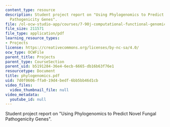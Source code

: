 ```yaml
---
content_type: resource
description: Student project report on "Using Phylogenomics to Predict Novel Fungal
  Pathogenicity Genes".
file: /ol-ocw-studio-app/courses/7-90j-computational-functional-genomics-spring-2005/7d0f0606ffa019d4bedf6bb5bb46d1cb_phylogenomics.pdf
file_size: 211571
file_type: application/pdf
learning_resource_types:
- Projects
license: https://creativecommons.org/licenses/by-nc-sa/4.0/
ocw_type: OCWFile
parent_title: Projects
parent_type: CourseSection
parent_uid: b5191284-36e4-6ecb-6665-db16b63f76e1
resourcetype: Document
title: phylogenomics.pdf
uid: 7d0f0606-ffa0-19d4-bedf-6bb5bb46d1cb
video_files:
  video_thumbnail_file: null
video_metadata:
  youtube_id: null
---
```

Student project report on "Using Phylogenomics to Predict Novel Fungal Pathogenicity Genes".